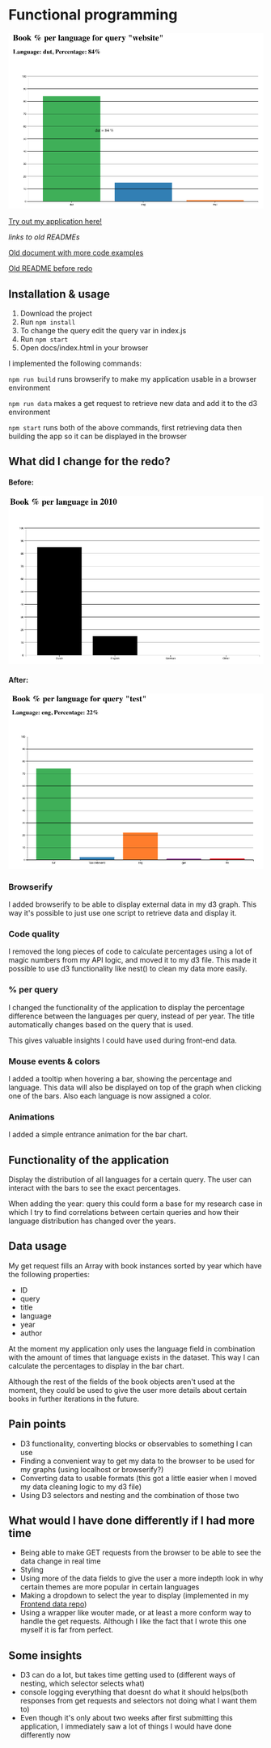 # Functional programming

![Main view](ScreenshotMain.png)

[Try out my application here!](https://joostflick.github.io/functional-programming/)

_links to old READMEs_

[Old document with more code examples](README-code.md)

[Old README before redo](README-old.md)

## Installation & usage

1. Download the project
2. Run `npm install`
3. To change the query edit the query var in index.js
4. Run `npm start`
5. Open docs/index.html in your browser

I implemented the following commands:

`npm run build` runs browserify to make my application usable in a browser environment

`npm run data` makes a get request to retrieve new data and add it to the d3 environment

`npm start` runs both of the above commands, first retrieving data then building the app so it can be displayed in the browser

## What did I change for the redo?

#### Before:

![Main view](screenshot2010.png)

#### After:

![Main view](ScreenshotNew.png)

### Browserify

I added browserify to be able to display external data in my d3 graph. This way it's possible to just use one script to retrieve data and display it.

### Code quality

I removed the long pieces of code to calculate percentages using a lot of magic numbers from my API logic, and moved it to my d3 file. This made it possible to use d3 functionality like nest() to clean my data more easily.

### % per query

I changed the functionality of the application to display the percentage difference between the languages per query, instead of per year. The title automatically changes based on the query that is used.

This gives valuable insights I could have used during front-end data.

### Mouse events & colors

I added a tooltip when hovering a bar, showing the percentage and language. This data will also be displayed on top of the graph when clicking one of the bars. Also each language is now assigned a color.

### Animations

I added a simple entrance animation for the bar chart.

## Functionality of the application

Display the distribution of all languages for a certain query. The user can interact with the bars to see the exact percentages.

When adding the year: query this could form a base for my research case in which I try to find correlations between certain queries and how their language distribution has changed over the years.

## Data usage

My get request fills an Array with book instances sorted by year which have the following properties:

- ID
- query
- title
- language
- year
- author

At the moment my application only uses the language field in combination with the amount of times that language exists in the dataset. This way I can calculate the percentages to display in the bar chart.

Although the rest of the fields of the book objects aren't used at the moment, they could be used to give the user more details about certain books in further iterations in the future.

## Pain points

- D3 functionality, converting blocks or observables to something I can use
- Finding a convenient way to get my data to the browser to be used for my graphs (using localhost or browserify?)
- Converting data to usable formats (this got a little easier when I moved my data cleaning logic to my d3 file)
- Using D3 selectors and nesting and the combination of those two

## What would I have done differently if I had more time

- Being able to make GET requests from the browser to be able to see the data change in real time
- Styling
- Using more of the data fields to give the user a more indepth look in why certain themes are more popular in certain languages
- Making a dropdown to select the year to display (implemented in my [Frontend data repo](https://github.com/joostflick/frontend-data))
- Using a wrapper like wouter made, or at least a more conform way to handle the get requests. Although I like the fact that I wrote this one myself it is far from perfect.

## Some insights

- D3 can do a lot, but takes time getting used to (different ways of nesting, which selector selects what)
- console logging everything that doesnt do what it should helps(both responses from get requests and selectors not doing what I want them to)
- Even though it's only about two weeks after first submitting this application, I immediately saw a lot of things I would have done differently now
